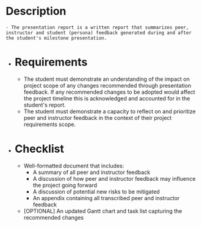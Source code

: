 # Description
	- The presentation report is a written report that summarizes peer, instructor and student (persona) feedback generated during and after the student's milestone presentation.
- # Requirements
	- The student must demonstrate an understanding of the impact on project scope of any changes recommended through presentation feedback. If any recommended changes to be adopted would  affect the project timeline this is acknowledged and accounted for in the student's report.
	- The student must demonstrate a capacity to reflect on and prioritize peer and instructor feedback in the context of their project requirements scope.
- # Checklist
	- Well-formatted document that includes:
		- A summary of all peer and instructor feedback
		- A discussion of how peer and instructor feedback may influence the project going forward
		- A discussion of potential new risks to be mitigated
		- An appendix containing all transcribed peer and instructor feedback
	- [OPTIONAL] An updated Gantt chart and task list capturing the recommended changes